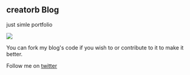 creatorb Blog
---

just simle portfolio

![](http://i.imgur.com/3CGmRF9.png)

You can fork my blog's code if you wish to or contribute to it to make it better.

Follow me on [twitter](http://twitter.com/@creatorbe)
